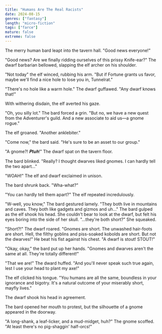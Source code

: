 ```yaml
---
title: "Humans Are The Real Racists"
date: 2024-08-15
genres: ["fantasy"]
length: "micro-fiction"
tags: ["farce"]
mature: false
extreme: false
---
```

The merry human bard leapt into the tavern hall. "Good news everyone!"

"Good news? Are we finally ridding ourselves of this prissy Knife-ear?" The dwarf barbarian bellowed, slapping the elf archer on his shoulder.

"Not today" the elf winced, rubbing his arm. "But if Fortune grants us favor, maybe we'll find a nice hole to lose you in, Tunnelrat."

"There's no hole like a warm hole." The dwarf guffawed. "Any dwarf knows that!" 

With withering disdain, the elf averted his gaze.

"Oh, you silly lot." The bard forced a grin. "But no, we have a new quest from the Adventurer's guild. And a new associate to aid us—a gnome rogue."

The elf groaned. "Another anklebiter."

"Come now," the bard said. "He's sure to be an asset to our group."

"A gnome?! 𝑷𝒕𝒖𝒉!" The dwarf spat on the tavern floor.

The bard blinked. "Really? I thought dwarves liked gnomes. I can hardly tell the two apart..."

"WOAH!" The elf and dwarf exclaimed in unison.

The bard shrunk back. "Wha-what?"

"You can hardly tell them apart?" The elf repeated incredulously.

"W-well, you know," The bard gestured lamely. "They both live in mountains and caves. They both like gadgets and gizmos and uh..." The bard gulped as the elf shook his head. She couldn't bear to look at the dwarf, but felt his eyes boring into the side of her skull. "...they're both short?" She squeaked.

"Short?!" The dwarf roared. "Gnomes are short. The unwashed hair-foots are short. Hell, the filthy  goblins and piss-soaked kobolds are short. But not the dwarves!" He beat his fist against his chest. "A dwarf is stout! STOUT!"

"Okay, okay," the bard put up her hands. "Gnomes and dwarves aren't the same at all. They're totally different!"

"That we are!" The dward huffed. "And you'll never speak such true again, lest I use your head to plant my axe!" 

The elf clicked his tongue. "You humans are all the same, boundless in your ignorance and bigotry. It's a natural outcome of your miserably short, mayfly lives."

The dwarf shook his head in agreement.

The bard opened her mouth to protest, but the silhouette of a gnome appeared in the doorway.

"A long-shank, a leaf-licker, and a mud-midget, huh?" The gnome scoffed. "At least there's no pig-shaggin' half-orcs!"
